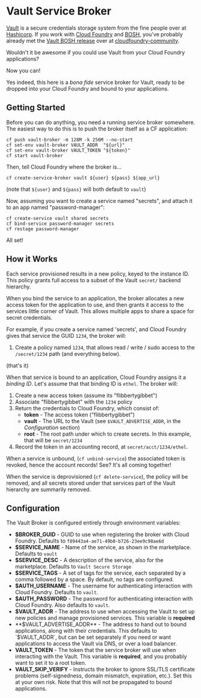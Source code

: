 Vault Service Broker
====================

[Vault][vault] is a secure credentials storage system from the
fine people over at [Hashicorp][hashicorp].  If you work with
[Cloud Foundry][cf] and [BOSH][bosh], you've probably already
met the [Vault BOSH release][release] over at
[cloudfoundry-community][cfc].

Wouldn't it be awesome if you could use Vault from your Cloud
Foundry applications?

Now you can!

Yes indeed, this here is a _bona fide_ service broker for Vault,
ready to be dropped into your Cloud Foundry and bound to your
applications.


Getting Started
---------------

Before you can do anything, you need a running service broker
somewhere.  The easiest way to do this is to push the broker
itself as a CF application:

```
cf push vault-broker -m 128M -k 256M --no-start
cf set-env vault-broker VAULT_ADDR  "${url}"
cf set-env vault-broker VAULT_TOKEN "${token}"
cf start vault-broker
```

Then, tell Cloud Foundry where the broker is...

```
cf create-service-broker vault ${user} ${pass} ${app_url}
```

(note that `${user}` and `${pass}` will both default to `vault`)

Now, assuming you want to create a service named "secrets", and
attach it to an app named "password-manager":

```
cf create-service vault shared secrets
cf bind-service password-manager secrets
cf restage password-manager
```

All set!


How it Works
------------

Each service provisioned results in a new policy, keyed to the
instance ID.  This policy grants full access to a subset of the
Vault `secret/` backend hierarchy.

When you bind the service to an application, the broker allocates
a new access token for the application to use, and then grants it
access to the services little corner of Vault.  This allows
multiple apps to share a space for secret credentials.

For example, if you create a service named 'secrets', and Cloud
Foundry gives that service the GUID `1234`, the broker will:

1. Create a policy named `1234`, that allows read / write / sudo
   access to the `/secret/1234` path (and everything below).

(that's it)

When that service is bound to an application, Cloud Foundry
assigns it a _binding ID_.  Let's assume that that binding ID is
`ethel`.  The broker will:

1. Create a new access token (assume its "flibbertygibbet")
2. Associate "flibbertygibbet" with the `1234` policy
3. Return the credentials to Cloud Foundry, which consist of:
   - **token** - The access token ("flibbertygibbet")
   - **vault** - The URL to the Vault (see `$VAULT_ADVERTISE_ADDR`,
     in the _Configuration_ section)
   - **root**  - The root path under which to create secrets.  In
     this example, that will be `secret/1234`
4. Record the token in an accounting record, at
   `secret/acct/1234/ethel`.

When a service is unbound, (`cf unbind-service`) the associated
token is revoked, hence the account records!
See?  It's all coming together!

When the service is deprovisioned (`cf delete-service`), the
policy will be removed, and all secrets stored under that services
part of the Vault hierarchy are summarily removed.


Configuration
-------------

The Vault Broker is configured entirely through environment
variables:

  - **$BROKER_GUID** - GUID to use when registering the broker
    with Cloud Foundry.  Defaults to `f89443a4-ae71-49b0-b726-23ee9c98ae6d`
  - **$SERVICE_NAME** - Name of the service, as shown in the
    marketplace.  Defaults to `vault`
  - **$SERVICE_DESC** - A description of the service, also for the
    marketplace.  Defaults to `Vault Secure Storage`
  - **$SERVICE_TAGS** - A set of tags for the service, each
    separated by a comma followed by a space.  By default, no tags
    are configured.
  - **$AUTH_USERNAME** - The username for authenticating
    interaction with Cloud Foundry.  Defaults to `vault`.
  - **$AUTH_PASSWORD** - The password for authenticating
    interaction with Cloud Foundry.  Also defaults to `vault`.
  - **$VAULT_ADDR** - The address to use when accessing the Vault
    to set up new policies and manage provisioned services.  This
    variable is **required**
  - **$VAULT_ADVERTISE_ADDR** - The address to hand out to bound
    applications, along with their credentials.  This defaults to
    `$VAULT_ADDR`, but can be set separately if you need or want
    applications to access the Vault via DNS, or over a load
    balancer.
  - **VAULT_TOKEN** - The token that the service broker will use
    when interacting with the Vault.  This variable is
    **required**, and you probably want to set it to a root token.
  - **VAULT_SKIP_VERIFY** - Instructs the broker to ignore SSL/TLS
    certificate problems (self-signedness, domain mismatch,
    expiration, etc.).  Set this at your own risk.  Note that this
    will not be propagated to bound applications.


[vault]:     https://vaultproject.io
[hashicorp]: https://hashicorp.com
[cf]:        https://cloudfoundry.org
[bosh]:      https://bosh.io
[release]:   https://github.com/cloudfoundry-community/vault-boshrelease
[cfc]:       https://github.com/cloudfoundry-community

